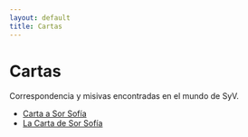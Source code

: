 ```yaml
---
layout: default
title: Cartas
---
```


# Cartas

Correspondencia y misivas encontradas en el mundo de SyV.

*   [Carta a Sor Sofía](carta-a-sor-sofia.md)
*   [La Carta de Sor Sofía](la-carta-de-sor-sofia.md) 


